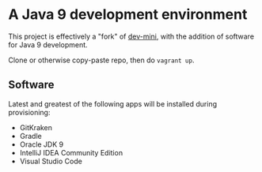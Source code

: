 # A Java 9 development environment

This project is effectively a "fork" of [dev-mini][intro-1], with the addition
of software for Java 9 development.

Clone or otherwise copy-paste repo, then do `vagrant up`.

[intro-1]: https://github.com/martinanderssondotcom/dev-mini

## Software

Latest and greatest of the following apps will be installed during provisioning:

- GitKraken
- Gradle
- Oracle JDK 9
- IntelliJ IDEA Community Edition
- Visual Studio Code